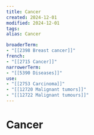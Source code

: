 ```yaml
---
title: Cancer
created: 2024-12-01
modified: 2024-12-01
tags: 
alias: Cancer

broaderTerm:
- "[[2398 Breast cancer]]"
french:
- "[[2715 Cancer]]"
narrowerTerm:
- "[[5390 Diseases]]"
use:
- "[[2753 Carcinoma]]"
- "[[12720 Malignant tumors]]"
- "[[12722 Malignant tumours]]"
---
```

# Cancer
